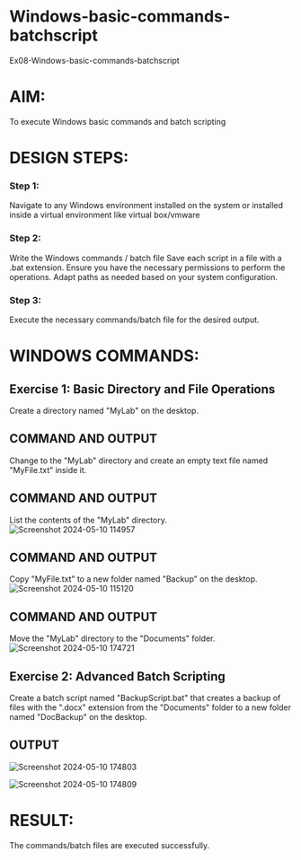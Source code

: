 # Windows-basic-commands-batchscript
Ex08-Windows-basic-commands-batchscript

# AIM:
To execute Windows basic commands and batch scripting

# DESIGN STEPS:

### Step 1:

Navigate to any Windows environment installed on the system or installed inside a virtual environment like virtual box/vmware 

### Step 2:

Write the Windows commands / batch file
Save each script in a file with a .bat extension.
Ensure you have the necessary permissions to perform the operations.
Adapt paths as needed based on your system configuration.
### Step 3:

Execute the necessary commands/batch file for the desired output. 




# WINDOWS COMMANDS:
## Exercise 1: Basic Directory and File Operations
Create a directory named "MyLab" on the desktop.


## COMMAND AND OUTPUT

Change to the "MyLab" directory and create an empty text file named "MyFile.txt" inside it.


## COMMAND AND OUTPUT

List the contents of the "MyLab" directory.
![Screenshot 2024-05-10 114957](https://github.com/Shubhavi17/Windows-basic-commands-batchscript/assets/150005085/0fe17d27-a316-47ee-b30d-28a8b55d7e26)



## COMMAND AND OUTPUT

Copy "MyFile.txt" to a new folder named "Backup" on the desktop.
![Screenshot 2024-05-10 115120](https://github.com/Shubhavi17/Windows-basic-commands-batchscript/assets/150005085/10288d58-4a47-401c-9f7d-b056d226763f)


## COMMAND AND OUTPUT

Move the "MyLab" directory to the "Documents" folder.
![Screenshot 2024-05-10 174721](https://github.com/Shubhavi17/Windows-basic-commands-batchscript/assets/150005085/fe7d6c15-e57d-4cfb-835b-f1780f90b585)




## Exercise 2: Advanced Batch Scripting
Create a batch script named "BackupScript.bat" that creates a backup of files with the ".docx" extension from the "Documents" folder to a new folder named "DocBackup" on the desktop.



## OUTPUT
![Screenshot 2024-05-10 174803](https://github.com/Shubhavi17/Windows-basic-commands-batchscript/assets/150005085/73ef0bca-3de5-4f1c-b9ef-f0e07a031504)

![Screenshot 2024-05-10 174809](https://github.com/Shubhavi17/Windows-basic-commands-batchscript/assets/150005085/9202a0ad-72ff-4d6b-b5c6-426bc38618c0)




# RESULT:
The commands/batch files are executed successfully.

